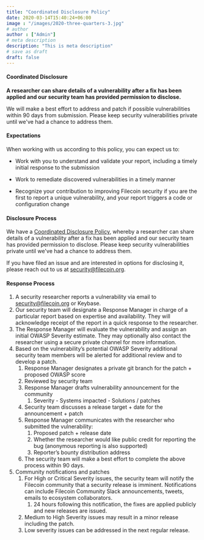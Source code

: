 ```yaml
---
title: "Coordinated Disclosure Policy"
date: 2020-03-14T15:40:24+06:00
image : "/images/2020-three-quarters-3.jpg"
# author
author : ["Admin"]
# meta description
description: "This is meta description"
# save as draft
draft: false
---
```


#### Coordinated Disclosure

**A researcher can share details of a vulnerability after a fix has been applied and our security team has provided permission to disclose.**

We will make a best effort to address and patch if possible vulnerabilities within 90 days from submission. Please keep security vulnerabilities private until we've had a chance to address them.

#### Expectations

When working with us according to this policy, you can expect us to:

- Work with you to understand and validate your report, including a timely initial response to the submission

- Work to remediate discovered vulnerabilities in a timely manner

- Recognize your contribution to improving Filecoin security if you are the first to report a unique vulnerability, and your report triggers a code or configuration change


#### Disclosure Process

We have a [Coordinated Disclosure Policy](../disclosure-policy), whereby a researcher can share details of a vulnerability after a fix has been applied and our security team has provided permission to disclose. Please keep security vulnerabilities private until we've had a chance to address them.

If you have filed an issue and are interested in options for disclosing it, please reach out to us at [security@filecoin.org](mailto:security@filecoin.org).

#### Response Process

1. A security researcher reports a vulnerability via email to security@filecoin.org or Keybase.
1. Our security team will designate a Response Manager in charge of a particular report based on expertise and availability. They will acknowledge receipt of the report in a quick response to the researcher.
1. The Response Manager will evaluate the vulnerability and assign an initial OWASP Severity estimate. They may optionally also contact the researcher using a secure private channel for more information.
1. Based on the vulnerability’s potential OWASP Severity additional security team members will be alerted for additional review and to develop a patch.
    1. Response Manager designates a private git branch for the patch + proposed OWASP score
    1. Reviewed by security team
    1. Response Manager drafts vulnerability announcement for the community
        1. Severity - Systems impacted - Solutions / patches
    1. Security team discusses a release target + date for the announcement + patch
    1. Response Manager communicates with the researcher who submitted the vulnerability:
        1. Proposed patch + release date
        1. Whether the researcher would like public credit for reporting the bug (anonymous reporting is also supported)
        1. Reporter’s bounty distribution address
    1. The security team will make a best effort to complete the above process within 90 days.
1. Community notifications and patches
    1. For High or Critical Severity issues, the security team will notify the Filecoin community that a security release is imminent. Notifications can include Filecoin Community Slack announcements, tweets, emails to ecosystem collaborators. 
        1. 24 hours following this notification, the fixes are applied publicly and new releases are issued.
    1. Medium to High Severity issues may result in a minor release including the patch.
    1. Low severity issues can be addressed in the next regular release.